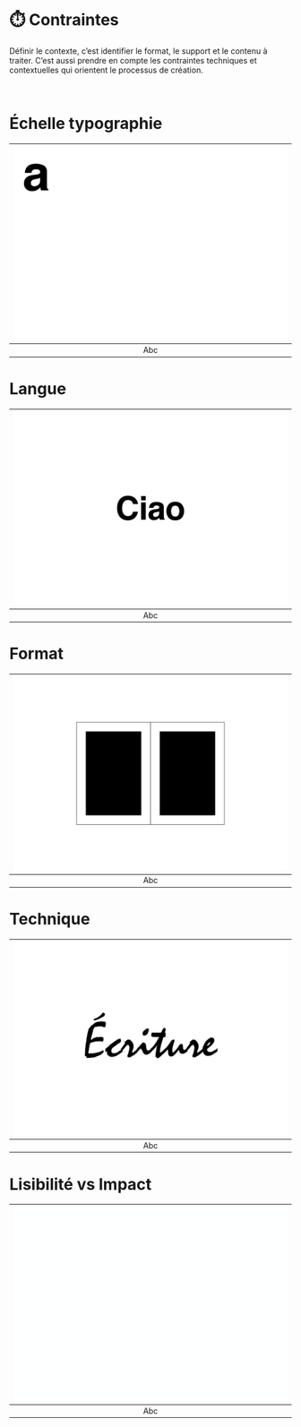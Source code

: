 # ⏱️ Contraintes

Définir le contexte, c’est identifier le format, le support et le contenu à traiter. C’est aussi prendre en compte les contraintes techniques et contextuelles qui orientent le processus de création.
  
&nbsp;

# Échelle typographie

|![](links/1-Language_v252.gif) |
|:---:|
| Abc |

# Langue 

|![](links/1-Language_v2120.gif) |
|:---:|
| Abc |

# Format  

|![](links/0-Colonne93.gif) |
|:---:|
| Abc |

# Technique  

|![](links/0-Mot2.gif) |
|:---:|
| Abc |

# Lisibilité vs Impact  

|![](links/1-Language_v2161.gif) |
|:---:|
| Abc |

<!-- ### Sources

- Karl Gerstner, *Kompendium für Alphabeten: Systematik der Schrift*, Sulgen/Frankfurt: Arthur Niggli, 1972 
- Ruedi Rüegg, *Basic Typography: Design with Letters / Typografische Grundlagen mit Schrift*, Zurich: Delta & Spes, 1980  
- Jost Hochuli, *Le détail en typographie*, London: Hyphen Press, 2005 [éd. orig. 1987]   -->

